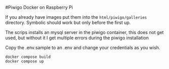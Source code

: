 #Piwigo Docker on Raspberry Pi

If you already have images put them into the `html/piwigo/galleries` directory. Symbolic should work but only before the first up.

The scrips installs an mysql server in the piwigo container, this does not get used, but without it I get multiple errors during the piwigo installation

Copy the .env.sample to an .env and change your credentials as you wish.

````
docker compose build
docker compose up
````
